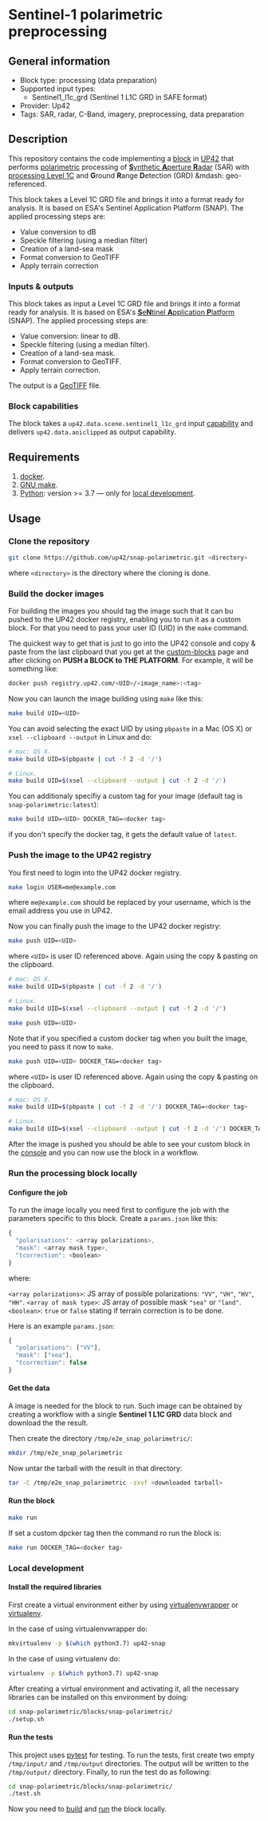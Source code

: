 # Sentinel-1 polarimetric preprocessing

## General information

* Block type: processing (data preparation)
* Supported input types:
  * Sentinel1_l1c_grd (Sentinel 1 L1C GRD in SAFE format)
* Provider: Up42
* Tags: SAR, radar, C-Band, imagery, preprocessing, data preparation

## Description

This repository contains the code implementing a
[block](https://docs.up42.com/getting-started/core-concepts.html#blocks)
in [UP42](https://up42.com) that performs
[polarimetric](https://en.wikipedia.org/wiki/Polarimetry)
processing of [**S**ynthetic **A**perture **R**adar](https://www.sandia.gov/radar/what_is_sar/index.html) (SAR)
with [processing Level 1C](https://earth.esa.int/web/sentinel/level-1-post-processing-algorithms)
and **G**round **R**ange **D**etection (GRD) &mdash: geo-referenced.


This block takes a Level 1C GRD file and brings it into a format ready
for analysis. It is based on ESA's Sentinel Application Platform
(SNAP). The applied processing steps are:

* Value conversion to dB
* Speckle filtering (using a median filter)
* Creation of a land-sea mask
* Format conversion to GeoTIFF
* Apply terrain correction 

### Inputs & outputs

This block takes as input a Level 1C GRD file and brings it into a format ready
for analysis. It is based on ESA's 
[**S**e**N**tinel **A**pplication **P**latform](http://step.esa.int/main/toolboxes/snap/)
(SNAP). The applied processing steps are:

 * Value conversion: linear to dB. 
 * Speckle filtering (using a median filter).
 * Creation of a land-sea mask.
 * Format conversion to GeoTIFF.
 * Apply terrain correction. 

The output is a [GeoTIFF](https://en.wikipedia.org/wiki/GeoTIFF) file.

### Block capabilities

The block takes a `up42.data.scene.sentinel1_l1c_grd` input
[capability](https://docs.up42.com/specifications/capabilities.html)
and delivers `up42.data.aoiclipped` as output capability.

## Requirements

 1. [docker](https://docs.docker.com/install/).
 2. [GNU make](https://www.gnu.org/software/make/).
 3. [Python](https://python.org/downloads): version >= 3.7 &mdash; only
    for [local development](#local-development). 

## Usage

### Clone the repository

```bash
git clone https://github.com/up42/snap-polarimetric.git <directory>
``` 
where `<directory>` is the directory where the cloning is done.

### Build the docker images

For building the images you should tag the image such that it can bu
pushed to the UP42 docker registry, enabling you to run it as a custom
block. For that you need to pass your user ID (UID) in the `make`
command.

The quickest way to get that is just to go into the UP42 console and
copy & paste from the last clipboard that you get at the
[custom-blocks](https://console.up42.com/custom-blocks) page and after
clicking on **PUSH a BLOCK to THE PLATFORM**. For example, it will be
something like:

```bash
docker push registry.up42.com/<UID>/<image_name>:<tag>
```

Now you can launch the image building using `make` like this:

```bash
make build UID=<UID>
```

You can avoid selecting the exact UID by using `pbpaste` in a Mac (OS
X) or `xsel --clipboard --output` in Linux and do:

```bash
# mac: OS X.
make build UID=$(pbpaste | cut -f 2 -d '/')

# Linux.
make build UID=$(xsel --clipboard --output | cut -f 2 -d '/') 
```

You can additionaly specifiy a custom tag for your image (default tag
is `snap-polarimetric:latest`):

```bash
make build UID=<UID> DOCKER_TAG=<docker tag>
```

if you don't specify the docker tag, it gets the default value of `latest`.

### Push the image to the UP42 registry

You first need to login into the UP42 docker registry.

```bash
make login USER=me@example.com
```

where `me@example.com` should be replaced by your username, which is
the email address you use in UP42.

Now you can finally push the image to the UP42 docker registry:

```bash
make push UID=<UID>
```

where `<UID>` is user ID referenced above. Again using the copy &
pasting on the clipboard.

```bash
# mac: OS X.
make build UID=$(pbpaste | cut -f 2 -d '/')

# Linux.
make build UID=$(xsel --clipboard --output | cut -f 2 -d '/') 
```
```bash
make push UID=<UID>
```
Note that if you specified a custom docker tag when you built the image, you
need to pass it now to `make`.

```bash
make push UID=<UID> DOCKER_TAG=<docker tag>
```

where `<UID>` is user ID referenced above. Again using the copy &
pasting on the clipboard.

```bash
# mac: OS X.
make build UID=$(pbpaste | cut -f 2 -d '/') DOCKER_TAG=<docker tag>

# Linux.
make build UID=$(xsel --clipboard --output | cut -f 2 -d '/') DOCKER_TAG=<docker tag>
```

After the image is pushed you should be able to see your custom block
in the [console](https://console.up42.dev/custom-blocks/) and you can
now use the block in a workflow.

### Run the processing block locally

#### Configure the job

To run the image locally you need first to configure the job with the
parameters specific to this block. Create a  `params.json` like this:

```js
{
  "polarisations": <array polarizations>,
  "mask": <array mask type>,
  "tcorrection": <boolean>
}
```
where:

`<array polarizations>`: JS array of possible polarizations: `"VV"`,
`"VH"`, `"HV"`, `"HH"`. 
`<array of mask type>`: JS array of possible mask `"sea"` or `"land"`.
`<boolean>`: `true` or `false` stating if terrain correction is to be done.

Here is an example `params.json`:

```js
{
  "polarisations": ["VV"],
  "mask": ["sea"],
  "tcorrection": false
}
```
#### Get the data

A image is needed for the block to run. Such image can be obtained by
creating a workflow with a single **Sentinel 1 L1C GRD** data block
and download the the result.

Then create the directory `/tmp/e2e_snap_polarimetric/`:

```bash
mkdir /tmp/e2e_snap_polarimetric
```

Now untar the tarball with the result in that directory:

```bash
tar -C /tmp/e2e_snap_polarimetric -zxvf <downloaded tarball>
```
#### Run the block

```bash
make run
```
 
If set a custom dpcker tag then the command ro run the block is:

```bash
make run DOCKER_TAG=<docker tag>
```

### Local development
 
#### Install the required libraries

First create a virtual environment either by using [virtualenvwrapper](https://virtualenvwrapper.readthedocs.io/en/latest/) 
or [virtualenv](https://virtualenv.pypa.io/en/latest/).

In the case of using virtualenvwrapper do:

```bash
mkvirtualenv -p $(which python3.7) up42-snap
```

In the case of using virtualenv do:

```bash
virtualenv -p $(which python3.7) up42-snap
```

After creating a virtual environment and activating it, all the necessary libraries can be installed on this environment by doing:

```bash
cd snap-polarimetric/blocks/snap-polarimetric/
./setup.sh
```

#### Run the tests

This project uses [pytest](https://docs.pytest.org/en/latest/) for
testing.  To run the tests, first create two empty `/tmp/input/` and
`/tmp/output` directories. The output will be written to the
`/tmp/output/` directory.  Finally, to run the test do as following:

```bash
cd snap-polarimetric/blocks/snap-polarimetric/
./test.sh
```

Now you need to [build](#build-the-docker-images) and 
[run](#run-the-processing-block-locally) the block locally.

